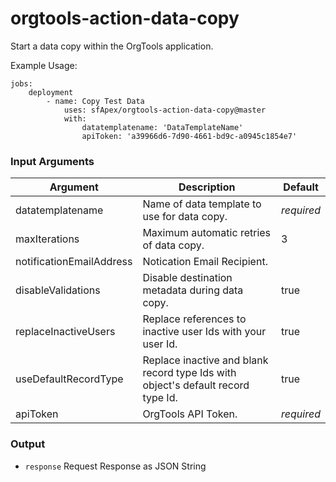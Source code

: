 # orgtools-action-data-copy

Start a data copy within the OrgTools application.

Example Usage:
```
jobs:
    deployment
        - name: Copy Test Data
            uses: sfApex/orgtools-action-data-copy@master
            with:
                datatemplatename: 'DataTemplateName'
                apiToken: 'a39966d6-7d90-4661-bd9c-a0945c1854e7'
```

### Input Arguments

|Argument|  Description  |  Default  |
|--------|---------------|-----------|
|datatemplatename     | Name of data template to use for data copy.   | _required_ |
|maxIterations  | Maximum automatic retries of data copy.| 3 |
|notificationEmailAddress  | Notication Email Recipient.||
|disableValidations    | Disable destination metadata during data copy. | true |
|replaceInactiveUsers| Replace references to inactive user Ids with your user Id. | true |
|useDefaultRecordType| Replace inactive and blank record type Ids with object's default record type Id. | true |
|apiToken| OrgTools API Token. | _required_ |

### Output

- `response` Request Response as JSON String
